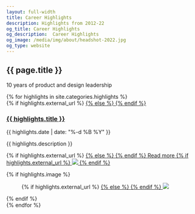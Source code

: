 ```yaml
---
layout: full-width
title: Career Highlights
description: Highlights from 2012-22
og_title: Career Highlights
og_description:  Career Highlights
og_image: /media/img/about/headshot-2022.jpg
og_type: website
---
```

<section class="grid page-header">
	<div class="full-width">
		<h1>{{ page.title }}</h1>
		<p>10 years of product and design leadership</p>
	</div>
</section>
<section class="stripe-section-2">
	<section class="grid-wrapper feed">
		{% for highlights in site.categories.highlights %}
		<article>
			<figcaption>
				{% if highlights.external_url %}
				<a href="{{ highlights.external_url }}">
				{% else %}
				<a href="{{ highlights.url }}">
				{% endif %}
				<h3>
					{{ highlights.title }}
				</h3>
				</a>
				<p class="label">{{ highlights.date | date: "%-d %B %Y" }}</p>
				<p class="description">{{ highlights.description }}</p>
				<p>
				{% if highlights.external_url %}
				<a href="{{ highlights.external_url }}">
				{% else %}
				<a href="{{ highlights.url }}">
				{% endif %}
				Read more
				{% if highlights.external_url %}
				<img src="{{ site.url }}/media/img/external-link-icon.png" class="external-link-icon">
				{% endif %}
				</a>
				</p>
			</figcaption>
			{% if highlights.image %}
			<figure>
				{% if highlights.external_url %}
				<a href="{{ highlights.external_url }}">
				{% else %}
				<a href="{{ highlights.url }}">
				{% endif %}
				<img src="{{ highlights.image }}" />
				</a>
			</figure>
			{% endif %}
		</article>
		{% endfor %}
	</section>
</section>

